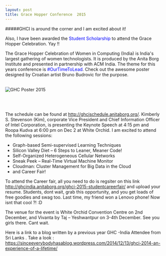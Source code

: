 ```yaml
---
layout: post
title: Grace Hopper Conference  2015  
---
```

#####GHCI is around the corner and I am excited about it! 



Also, I have been awarded the <span style="color:blue">Student Scholarship</span> to attend the Grace Hopper Celebration. Yay !!


The Grace Hopper Celebration of Women in Computing (India) is India's largest gathering of women technologists. 
It is produced by the Anita Borg Institute and presented in partnership with ACM India. The theme for this years conference is <span style="color:blue">#OurTimeToLead</span>. Check out the awesome poster designed by Croatian artist Bruno Budrovic for the purpose. 
<br/>
<br/>

![GHC Poster 2015](http://ghcindia.anitaborg.org/wp-content/uploads/sites/3/2015/07/GHCI-Poster-2015-700x466-for-website-700x466.png)

<br/>
<br/>


The schedule can be found at <http://ghcischedule.anitaborg.org/>. Kimberly S. Stevenson (Kim), corporate Vice President and Chief Information Officer of Intel Corporation, is presenting the Keynote Speech at 4:15 pm  and Roopa Kudva at 6:00 pm on Dec 2 at White Orchid. I am excited to attend the following sessions:


* Graph-based Semi-supervised Learning Techniques
* Silicon Valley Diet – 6 Steps to Leaner, Meaner Code!
* Self-Organized Heterogeneous Cellular Networks
* Sneak Peek – Real-Time Virtual Machine Monitor
* Cloudman: Cluster Management for Big Data in the Cloud
* and Career Fair!


To attend the Career fair, all you need to do is regsiter on this link <http://ghcindia.anitaborg.org/ghci-2015-studentcareerfair/> and upload your resume. Students, dont wait, grab this opportunity, and you get loads of free goodies and swag too. Last time, my friend won a Lenovo phone! Now isnt that cool ?! :D 

The venue for the event is  White Orchid Convention Centre on 2nd December, and Vivanta by Taj – Yeshwantpur on 3-4th December. See you girls there. Cant wait. 

Here is a link to a blog written by a previous year GHC -India Attendee from Sri Lanks . Take a look : <https://sinceeverybodyhasablog.wordpress.com/2014/12/13/ghci-2014-an-experience-of-a-lifetime/>

<br/>
<br/>
<br/>



